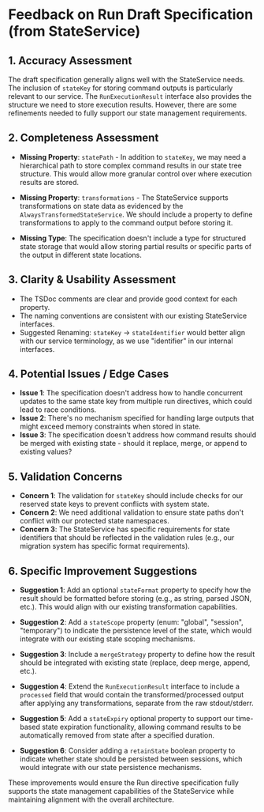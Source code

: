 # Feedback on Run Draft Specification (from StateService)

## 1. Accuracy Assessment
The draft specification generally aligns well with the StateService needs. The inclusion of `stateKey` for storing command outputs is particularly relevant to our service. The `RunExecutionResult` interface also provides the structure we need to store execution results. However, there are some refinements needed to fully support our state management requirements.

## 2. Completeness Assessment
* **Missing Property**: `statePath` - In addition to `stateKey`, we may need a hierarchical path to store complex command results in our state tree structure. This would allow more granular control over where execution results are stored.

* **Missing Property**: `transformations` - The StateService supports transformations on state data as evidenced by the `AlwaysTransformedStateService`. We should include a property to define transformations to apply to the command output before storing it.

* **Missing Type**: The specification doesn't include a type for structured state storage that would allow storing partial results or specific parts of the output in different state locations.

## 3. Clarity & Usability Assessment
* The TSDoc comments are clear and provide good context for each property.
* The naming conventions are consistent with our existing StateService interfaces.
* Suggested Renaming: `stateKey` -> `stateIdentifier` would better align with our service terminology, as we use "identifier" in our internal interfaces.

## 4. Potential Issues / Edge Cases
* **Issue 1**: The specification doesn't address how to handle concurrent updates to the same state key from multiple run directives, which could lead to race conditions.
* **Issue 2**: There's no mechanism specified for handling large outputs that might exceed memory constraints when stored in state.
* **Issue 3**: The specification doesn't address how command results should be merged with existing state - should it replace, merge, or append to existing values?

## 5. Validation Concerns
* **Concern 1**: The validation for `stateKey` should include checks for our reserved state keys to prevent conflicts with system state.
* **Concern 2**: We need additional validation to ensure state paths don't conflict with our protected state namespaces.
* **Concern 3**: The StateService has specific requirements for state identifiers that should be reflected in the validation rules (e.g., our migration system has specific format requirements).

## 6. Specific Improvement Suggestions
* **Suggestion 1**: Add an optional `stateFormat` property to specify how the result should be formatted before storing (e.g., as string, parsed JSON, etc.). This would align with our existing transformation capabilities.

* **Suggestion 2**: Add a `stateScope` property (enum: "global", "session", "temporary") to indicate the persistence level of the state, which would integrate with our existing state scoping mechanisms.

* **Suggestion 3**: Include a `mergeStrategy` property to define how the result should be integrated with existing state (replace, deep merge, append, etc.).

* **Suggestion 4**: Extend the `RunExecutionResult` interface to include a `processed` field that would contain the transformed/processed output after applying any transformations, separate from the raw stdout/stderr.

* **Suggestion 5**: Add a `stateExpiry` optional property to support our time-based state expiration functionality, allowing command results to be automatically removed from state after a specified duration.

* **Suggestion 6**: Consider adding a `retainState` boolean property to indicate whether state should be persisted between sessions, which would integrate with our state persistence mechanisms.

These improvements would ensure the Run directive specification fully supports the state management capabilities of the StateService while maintaining alignment with the overall architecture.